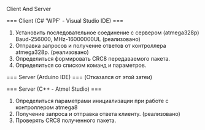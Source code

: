 Client And Server


=== Client (C# 'WPF' - Visual Studio IDE) ===
1) Установить последовательное соединение с сервером (atmega328p) Baud-256000, MHz-16000000UL (реализовано)
2) Отправка запросов и получение ответов от контроллера atmega328p. (реализовано)
3) Определиться формировать CRC8 передаваемого пакета.
4) Определиться со списком команд и параметров.

=== Server (Arduino IDE) === (Отказался от этой затеи)

=== Server (C++ - Atmel Studio) ===
1) Определиться параметрами инициализации при работе с контроллером atmega8
2) Получение запроса и отправка ответа клиенту. (реализовано) 
3) Проверять CRC8 полученного пакета.
